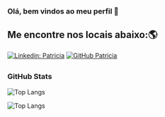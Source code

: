 ### Olá, bem vindos ao meu perfil 👋

## Me encontre nos locais abaixo:🌎
[![Linkedin: Patricia](https://img.shields.io/badge/-Patricia-blue?style=flat-square&logo=Linkedin&logoColor=white&link=https://www.linkedin.com/in/patriciasouzas/)](https://www.linkedin.com/in/patriciasouzas/)
[![GitHub Patricia](https://img.shields.io/github/followers/patriciasouzas?label=follow&style=social)](https://github.com/patriciasouzas)


## <h3>GitHub Stats</h3>

![Top Langs](https://github-readme-stats.vercel.app/api?username=patriciasouzas&count_private=true&include_all_commit=true&show_icons=true&title_color=007bff&text_color=e7e7e7&icon_color=007bff&bg_color=171c28)

![Top Langs](https://github-readme-stats.vercel.app/api/top-langs/?username=patriciasouzas&layout=compact&title_color=007bff&text_color=e7e7e7&icon_color=007bff&bg_color=171c28)


<!--

**patriciasouzas/patriciasouzas** is a ✨ _special_ ✨ repository because its `README.md` (this file) appears on your GitHub profile.

Here are some ideas to get you started:

- 🔭 I’m currently working on ...
- 🌱 I’m currently learning ...
- 👯 I’m looking to collaborate on ...
- 🤔 I’m looking for help with ...
- 💬 Ask me about ...
- 📫 How to reach me: ...
- 😄 Pronouns: ...
- ⚡ Fun fact: ...
-->
